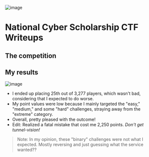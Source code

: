 ![image](https://user-images.githubusercontent.com/69332964/113904971-a55f9b80-97a0-11eb-9300-d164dc1d3cb4.png)
# National Cyber Scholarship CTF Writeups

## The competition

## My results

![image](https://user-images.githubusercontent.com/69332964/113898247-accf7680-9799-11eb-8ffb-12ef52b95476.png)

* I ended up placing 25th out of 3,277 players, which wasn't bad, considering that I expected to do worse. 
* My point values were low because I mainly targeted the "easy," "medium," and some "hard" challenges, straying away from the "extreme" category.
* Overall, pretty pleased with the outcome!
* Edit: Realized a fatal mistake that cost me 2,250 points. *Don't get tunnel-vision!*

> Note: In my opinion, these "binary" challenges were not what I expected. Mostly reversing and just guessing what the service wanted??
